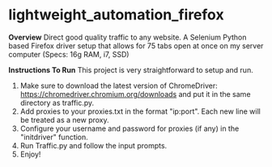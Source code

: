 # lightweight_automation_firefox
**Overview** 
Direct good quality traffic to any website. A Selenium Python based Firefox driver setup that allows for 75 tabs open at once on my server computer (Specs: 16g RAM, i7, SSD)

**Instructions To Run**
This project is very straightforward to setup and run.
  1. Make sure to download the latest version of ChromeDriver: https://chromedriver.chromium.org/downloads and put it in the same directory as traffic.py.
  2. Add proxies to your proxies.txt in the format "ip:port". Each new line will be treated as a new proxy.
  3. Configure your username and password for proxies (if any) in the "initdriver" function.
  4. Run Traffic.py and follow the input prompts.
  5. Enjoy!
